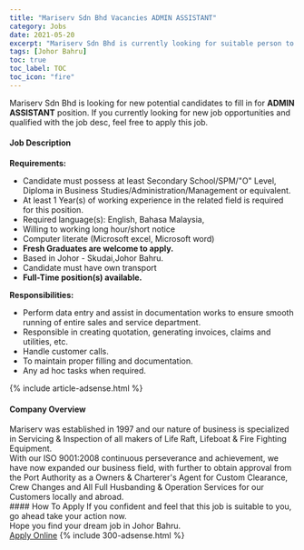 ```yaml
---
title: "Mariserv Sdn Bhd Vacancies ADMIN ASSISTANT" 
category: Jobs 
date: 2021-05-20 
excerpt: "Mariserv Sdn Bhd is currently looking for suitable person to fill in the ADMIN ASSISTANT which based in Johor Bahru" 
tags: [Johor Bahru] 
toc: true 
toc_label: TOC 
toc_icon: "fire" 
--- 
```


<p>Mariserv Sdn Bhd is looking for new potential candidates to fill in for <b>ADMIN ASSISTANT</b> position. If you currently looking for new job opportunities and qualified with the job desc, feel free to apply this job.
</p><div><div><h4>Job Description</h4></div><div><div><span><div><p><strong>Requirements:</strong></p><ul><li>Candidate must possess at least Secondary School/SPM/"O" Level, Diploma in Business Studies/Administration/Management or equivalent.</li><li>At least 1 Year(s) of working experience in the related field is required for this position.</li><li>Required language(s):&#160;English, Bahasa Malaysia,</li><li>Willing to working long hour/short notice</li><li>Computer literate (Microsoft excel, Microsoft word)</li><li><strong>Fresh Graduates are welcome to apply.</strong></li><li>Based in Johor - Skudai,Johor Bahru.</li><li>Candidate must have own transport</li><li><strong>Full-Time position(s) available.</strong></li></ul><p><strong>Responsibilities:</strong></p><ul><li>Perform data entry and assist in documentation works to ensure smooth running of entire sales and service department.</li><li>Responsible in creating quotation, generating invoices, claims and utilities, etc.</li><li>Handle customer calls.</li><li>To maintain proper filling and documentation.</li><li>Any ad hoc tasks when required.</li></ul></div></span></div></div></div> 
{% include article-adsense.html %} 
<div><div><h4>Company Overview</h4></div><div><div><span><div><div>
	Mariserv was established in 1997 and our nature of business is specialized in Servicing &amp; Inspection of all makers of Life Raft, Lifeboat &amp; Fire Fighting Equipment.</div>
<div>
	With our ISO 9001:2008 continuous perseverance and achievement, we have now expanded our business field, with further to obtain approval from the Port Authority as a Owners &amp; Charterer's Agent for Custom Clearance, Crew Changes and All Full Husbanding &amp; Operation Services for our Customers locally and abroad.</div></div></span></div></div></div> 
#### How To Apply 
If you confident and feel that this job is suitable to you, go ahead take your action now. <br/> 
Hope you find your dream job in Johor Bahru. <br/> 
<a href="https://www.jobstreet.com.my/en/job/admin-assistant-4571096?jobId=jobstreet-my-job-4571096&" class="btn btn--info" target="_blank" rel="nofollow noopenner">Apply Online</a> 
{% include 300-adsense.html %} 